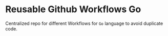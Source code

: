 # Reusable Github Workflows Go

Centralized repo for different Workflows for `Go` language to avoid duplicate code.
